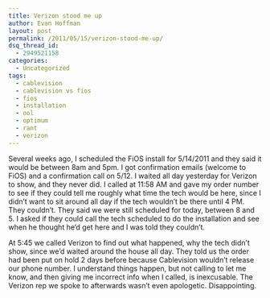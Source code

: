 ```yaml
---
title: Verizon stood me up
author: Evan Hoffman
layout: post
permalink: /2011/05/15/verizon-stood-me-up/
dsq_thread_id:
  - 2949521158
categories:
  - Uncategorized
tags:
  - cablevision
  - cablevision vs fios
  - fios
  - installation
  - ool
  - optimum
  - rant
  - verizon
---
```

Several weeks ago, I scheduled the FiOS install for 5/14/2011 and they said it would be between 8am and 5pm. I got confirmation emails (welcome to FiOS) and a confirmation call on 5/12. I waited all day yesterday for Verizon to show, and they never did. I called at 11:58 AM and gave my order number to see if they could tell me roughly what time the tech would be here, since I didn&#8217;t want to sit around all day if the tech wouldn&#8217;t be there until 4 PM. They couldn&#8217;t. They said we were still scheduled for today, between 8 and 5. I asked if they could call the tech scheduled to do the installation and see when he thought he&#8217;d get here and I was told they couldn&#8217;t. 

At 5:45 we called Verizon to find out what happened, why the tech didn&#8217;t show, since we&#8217;d waited around the house all day. They told us the order had been put on hold 2 days before because Cablevision wouldn&#8217;t release our phone number. I understand things happen, but not calling to let me know, and then giving me incorrect info when I called, is inexcusable. The Verizon rep we spoke to afterwards wasn&#8217;t even apologetic. Disappointing.